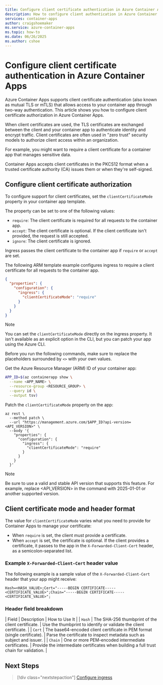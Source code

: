 ```yaml
---
title: Configure client certificate authentication in Azure Container Apps
description: How to configure client authentication in Azure Container Apps.
services: container-apps
author: craigshoemaker
ms.service: azure-container-apps
ms.topic: how-to
ms.date: 06/26/2025
ms.author: cshoe
---
```


# Configure client certificate authentication in Azure Container Apps

Azure Container Apps supports client certificate authentication (also known as mutual TLS or mTLS) that allows access to your container app through two-way authentication. This article shows you how to configure client certificate authorization in Azure Container Apps.

When client certificates are used, the TLS certificates are exchanged between the client and your container app to authenticate identity and encrypt traffic. Client certificates are often used in "zero trust" security models to authorize client access within an organization.

For example, you might want to require a client certificate for a container app that manages sensitive data.

Container Apps accepts client certificates in the PKCS12 format when a trusted certificate authority (CA) issues them or when they're self-signed.

## Configure client certificate authorization

To configure support for client certificates, set the `clientCertificateMode` property in your container app template.

The property can be set to one of the following values:

- `require`: The client certificate is required for all requests to the container app.
- `accept`: The client certificate is optional. If the client certificate isn't provided, the request is still accepted.
- `ignore`: The client certificate is ignored. 

Ingress passes the client certificate to the container app if `require` or `accept` are set.

The following ARM template example configures ingress to require a client certificate for all requests to the container app.

```json
{
  "properties": {
    "configuration": {
      "ingress": {
        "clientCertificateMode": "require"
      }
    }
  }
}
```
> [!NOTE]
> You can set the `clientCertificateMode` directly on the ingress property. It isn't available as an explicit option in the CLI, but you can patch your app using the Azure CLI.

Before you run the following commands, make sure to replace the placeholders surrounded by `<>` with your own values.

Get the Azure Resource Manager (ARM) ID of your container app:

```bash
APP_ID=$(az containerapp show \
  --name <APP_NAME> \
  --resource-group <RESOURCE_GROUP> \
  --query id \
  --output tsv)
```

Patch the `clientCertificateMode` property on the app:

```azurecli
az rest \
  --method patch \
  --url "https://management.azure.com/$APP_ID?api-version=<API_VERSION>" \
  --body '{
    "properties": {
      "configuration": {
        "ingress": {
          "clientCertificateMode": "require"
        }
      }
    }
  }'
```

> [!NOTE]
> Be sure to use a valid and stable API version that supports this feature. For example, replace <API_VERSION> in the command with 2025-01-01 or another supported version.

## Client certificate mode and header format

The value for `clientCertificateMode` varies what you need to provide for Container Apps to manage your certificate:
- When `require` is set, the client must provide a certificate.
- When `accept` is set, the certificate is optional. If the client provides a certificate, it passes to the app in the `X-Forwarded-Client-Cert` header, as a semicolon-separated list. 

### Example `X-Forwarded-Client-Cert` header value

The following example is a sample value of the `X-Forwarded-Client-Cert` header that your app might receive:

```text
Hash=<HASH_VALUE>;Cert="-----BEGIN CERTIFICATE-----<CERTIFICATE_VALUE>";Chain="-----BEGIN CERTIFICATE-----<CERTIFICATE_VALUE>";
```

### Header field breakdown

| Field   | Description                                                                | How to Use It                                                  |
| `Hash`  | The SHA-256 thumbprint of the client certificate.                         | Use the thumbprint to identify or validate the client certificate.              |
| `Cert`  | The base64-encoded client certificate in PEM format (single certificate). | Parse the certificate to inspect metadata such as subject and issuer. |
| `Chain` | One or more PEM-encoded intermediate certificates.                        | Provide the intermediate certificates when building a full trust chain for validation. |


## Next Steps

> [!div class="nextstepaction"]
> [Configure ingress](ingress-how-to.md)